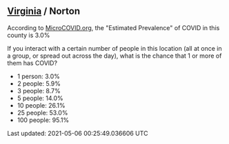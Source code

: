 
## [Virginia](/united-states/virginia) / Norton

According to [MicroCOVID.org](http://microcovid.org),
the "Estimated Prevalence" of COVID in this county is 3.0%

If you interact with a certain number of people in this location
(all at once in a group, or spread out across the day), what is the chance that
1 or more of them has COVID?

- 1 person: 3.0%
- 2 people: 5.9%
- 3 people: 8.7%
- 5 people: 14.0%
- 10 people: 26.1%
- 25 people: 53.0%
- 100 people: 95.1%

Last updated: 2021-05-06 00:25:49.036606 UTC
